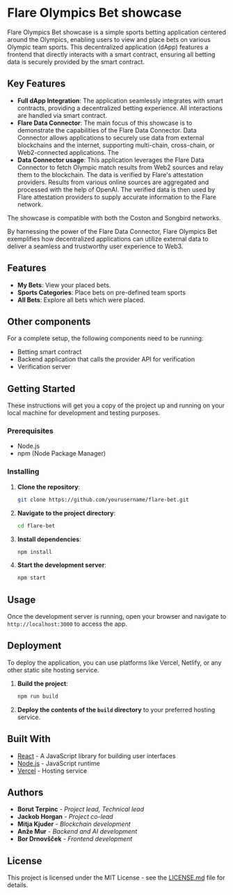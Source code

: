 # Flare Olympics Bet showcase

Flare Olympics Bet showcase is a simple sports betting application centered around the Olympics, enabling users to view and place bets on various Olympic team sports. This decentralized application (dApp) features a frontend that directly interacts with a smart contract, ensuring all betting data is securely provided by the smart contract.

## Key Features

- **Full dApp Integration**: The application seamlessly integrates with smart contracts, providing a decentralized betting experience. All interactions are handled via smart contract.
- **Flare Data Connector**: The main focus of this showcase is to demonstrate the capabilities of the Flare Data Connector. Data Connector allows applications to securely use data from external blockchains and the internet, supporting multi-chain, cross-chain, or Web2-connected applications. The 
- **Data Connector usage**: This application leverages the Flare Data Connector to fetch Olympic match results from Web2 sources and relay them to the blockchain. The data is verified by Flare's attestation providers. Results from various online sources are aggregated and processed with the help of OpenAI. The verified data is then used by Flare attestation providers to supply accurate information to the Flare network.

The showcase is compatible with both the Coston and Songbird networks.

By harnessing the power of the Flare Data Connector, Flare Olympics Bet exemplifies how decentralized applications can utilize external data to deliver a seamless and trustworthy user experience to Web3.

## Features

- **My Bets**: View your placed bets.
- **Sports Categories**: Place bets on pre-defined team sports
- **All Bets**: Explore all bets which were placed.

## Other components

For a complete setup, the following components need to be running:

- Betting smart contract
- Backend application that calls the provider API for verification
- Verification server

## Getting Started

These instructions will get you a copy of the project up and running on your local machine for development and testing purposes.

### Prerequisites

- Node.js
- npm (Node Package Manager)

### Installing

1. **Clone the repository**:
    ```bash
    git clone https://github.com/yourusername/flare-bet.git
    ```
2. **Navigate to the project directory**:
    ```bash
    cd flare-bet
    ```
3. **Install dependencies**:
    ```bash
    npm install
    ```
4. **Start the development server**:
    ```bash
    npm start
    ```

## Usage

Once the development server is running, open your browser and navigate to `http://localhost:3000` to access the app.

## Deployment

To deploy the application, you can use platforms like Vercel, Netlify, or any other static site hosting service.

1. **Build the project**:
    ```bash
    npm run build
    ```
2. **Deploy the contents of the `build` directory** to your preferred hosting service.

## Built With

- [React](https://reactjs.org/) - A JavaScript library for building user interfaces
- [Node.js](https://nodejs.org/) - JavaScript runtime
- [Vercel](https://vercel.com/) - Hosting service


## Authors

- **Borut Terpinc** - *Project lead, Technical lead* 
- **Jackob Horgan** - *Project co-lead* 
- **Mitja Kjuder** - *Blockchain development* 
- **Anže Mur** - *Backend and AI development* 
- **Bor Drnovšček** - *Frontend development* 


## License

This project is licensed under the MIT License - see the [LICENSE.md](LICENSE.md) file for details.



